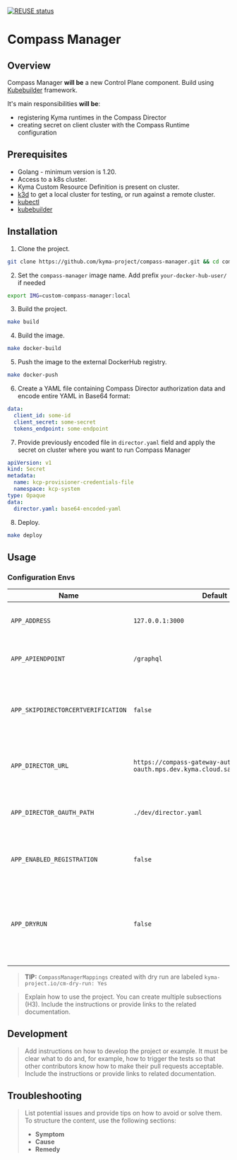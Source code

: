 [![REUSE status](https://api.reuse.software/badge/github.com/kyma-project/compass-manager)](https://api.reuse.software/info/github.com/kyma-project/compass-manager)

# Compass Manager

## Overview
Compass Manager **will be** a new Control Plane component. Build using [Kubebuilder](https://github.com/kubernetes-sigs/kubebuilder) framework. 

It's main responsibilities **will be**:
- registering Kyma runtimes in the Compass Director
- creating secret on client cluster with the Compass Runtime configuration

## Prerequisites

- Golang - minimum version is 1.20.
- Access to a k8s cluster.
- Kyma Custom Resource Definition is present on cluster.
- [k3d](https://k3d.io) to get a local cluster for testing, or run against a remote cluster.
- [kubectl](https://kubernetes.io/docs/tasks/tools/)
- [kubebuilder](https://book.kubebuilder.io/)

## Installation

1. Clone the project.

```bash
git clone https://github.com/kyma-project/compass-manager.git && cd compass-manager/
```

2. Set the `compass-manager` image name. Add prefix `your-docker-hub-user/` if needed

```bash
export IMG=custom-compass-manager:local
```

3. Build the project.

```bash
make build
```

4. Build the image.

```bash
make docker-build
```

5. Push the image to the external DockerHub registry. 

```bash
make docker-push
```

6. Create a YAML file containing Compass Director authorization data and encode entire YAML in Base64 format:

```yaml
data:
  client_id: some-id
  client_secret: some-secret
  tokens_endpoint: some-endpoint
```

7. Provide previously encoded file in `director.yaml` field and apply the secret on cluster where you want to run Compass Manager

```yaml
apiVersion: v1
kind: Secret
metadata:
  name: kcp-provisioner-credentials-file
  namespace: kcp-system
type: Opaque
data:
  director.yaml: base64-encoded-yaml
```

8. Deploy.

```bash
make deploy
```
## Usage

### Configuration Envs

| Name                               | Default                                                                      | Description                                                                         |
|------------------------------------|------------------------------------------------------------------------------|-------------------------------------------------------------------------------------|
| `APP_ADDRESS`                      | `127.0.0.1:3000`                                                             | Address on which the app is exposed                                                 |
| `APP_APIENDPOINT`                  | `/graphql`                                                                   | Endpoint for GraphQL requests                                                       |
| `APP_SKIPDIRECTORCERTVERIFICATION` | `false`                                                                      | Skips cert verification in the Compass Director GraphQL calls                       |
| `APP_DIRECTOR_URL`                 | `https://compass-gateway-auth-oauth.mps.dev.kyma.cloud.sap/director/graphql` | URL of the Compass Director GraphQL endpoint                                        |
| `APP_DIRECTOR_OAUTH_PATH`          | `./dev/director.yaml`                                                        | File with OAuth data for Compass Director                                           |
| `APP_ENABLED_REGISTRATION`         | `false`                                                                      | Enable registering runtimes with Compass                                            |
| `APP_DRYRUN`                       | `false`                                                                      | Disable registering and configuring; instead log which operations would be executed |

> **TIP:** `CompassManagerMappings` created with dry run are labeled `kyma-project.io/cm-dry-run: Yes`

> Explain how to use the project. You can create multiple subsections (H3). Include the instructions or provide links to the related documentation.

## Development

> Add instructions on how to develop the project or example. It must be clear what to do and, for example, how to trigger the tests so that other contributors know how to make their pull requests acceptable. Include the instructions or provide links to related documentation.

## Troubleshooting

> List potential issues and provide tips on how to avoid or solve them. To structure the content, use the following sections:
>
> - **Symptom**
> - **Cause**
> - **Remedy**
